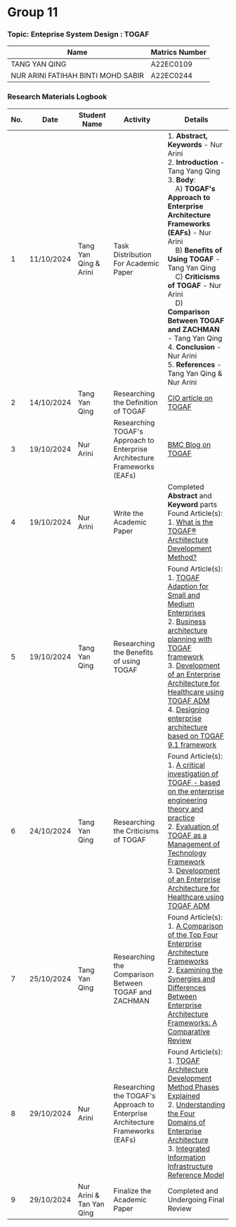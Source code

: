 # Group 11 
### Topic: Enteprise System Design : TOGAF
| Name | Matrics Number | 
|-----------------|-----------------|
| TANG YAN QING | A22EC0109  | 
| NUR ARINI FATIHAH BINTI MOHD SABIR  | A22EC0244    | 

### Research Materials Logbook
| No. | Date       | Student Name           | Activity                                          | Details                                                                                          |
| --- | ---------- | ---------------------- | ------------------------------------------------- | ------------------------------------------------------------------------------------------------ |
| 1   | 11/10/2024 | Tang Yan Qing & Arini   | Task Distribution For Academic Paper              | 1. **Abstract, Keywords** - Nur Arini<br>2. **Introduction** - Tang Yang Qing<br>3. **Body**: <br>&nbsp;&nbsp;&nbsp;&nbsp;A) **TOGAF's Approach to Enterprise Architecture Frameworks (EAFs)** - Nur Arini<br>&nbsp;&nbsp;&nbsp;&nbsp;B) **Benefits of Using TOGAF** - Tang Yan Qing<br>&nbsp;&nbsp;&nbsp;&nbsp;C) **Criticisms of TOGAF** - Nur Arini<br>&nbsp;&nbsp;&nbsp;&nbsp;D) **Comparison Between TOGAF and ZACHMAN** - Tang Yan Qing<br>4. **Conclusion** - Nur Arini<br>5. **References** - Tang Yan Qing & Nur Arini |
| 2   | 14/10/2024 | Tang Yan Qing           | Researching the Definition of TOGAF               | [CIO article on TOGAF](https://www.cio.com/article/228328/what-is-togaf-an-enterprise-architecture-methodology-for-business.html) |
| 3   | 19/10/2024 | Nur Arini               | Researching TOGAF's Approach to Enterprise Architecture Frameworks (EAFs) | [BMC Blog on TOGAF](https://www.bmc.com/blogs/togaf-open-group-architecture-framework/) |
| 4   | 19/10/2024 | Nur Arini               | Write the Academic Paper                          | Completed **Abstract** and **Keyword** parts <br> Found Article(s): <br> 1. [What is the TOGAF® Architecture Development Method?](https://www.ealearning.com/blog/what-is-the-togaf-architecture-development-method/)|
| 5   | 19/10/2024 | Tang Yan Qing           | Researching the Benefits of using TOGAF               | Found Article(s): <br> 1. [TOGAF Adaption for Small and Medium Enterprises](https://link.springer.com/chapter/10.1007/978-3-642-41687-3_12) <br> 2. [Business architecture planning with TOGAF framework](https://iopscience.iop.org/article/10.1088/1742-6596/1375/1/012056/meta) <br> 3. [Development of an Enterprise Architecture for Healthcare using TOGAF ADM](https://ijournalse.org/index.php/ESJ/article/view/514) <br> 4. [Designing enterprise architecture based on TOGAF 9.1 framework](https://iopscience.iop.org/article/10.1088/1757-899X/403/1/012065/meta) |
| 6   | 24/10/2024 | Tang Yan Qing           | Researching the Criticisms of TOGAF               | Found Article(s): <br> 1. [A critical investigation of TOGAF - based on the enterprise engineering theory and practice](https://link.springer.com/chapter/10.1007/978-3-642-21058-7_6) <br> 2. [Evaluation of TOGAF as a Management of Technology Framework](https://pure.au.dk/portal/en/publications/evaluation-of-togaf-as-a-management-of-technology-framework) <br> 3. [Development of an Enterprise Architecture for Healthcare using TOGAF ADM](https://www.researchgate.net/publication/326235331_TOGAF_Version_92_What%27s_New?enrichId=rgreq-cd7ec415908ad78936210492b463598c-XXX&enrichSource=Y292ZXJQYWdlOzMyNjIzNTMzMTtBUzo2NDU1MjY4MDI0MDc0MzNAMTUzMDkxNjk5MTQzOA%3D%3D&el=1_x_3&_esc=publicationCoverPdf) | 
| 7   | 25/10/2024 | Tang Yan Qing           | Researching the Comparison Between TOGAF and ZACHMAN               | Found Article(s): <br> 1. [A Comparison of the Top Four Enterprise Architecture Frameworks](https://www.researchgate.net/publication/353847572_A_Comparison_of_the_Top_Four_Enterprise_Architecture_Frameworks) <br> 2. [Examining the Synergies and Differences Between Enterprise Architecture Frameworks: A Comparative Review](https://repository.cuk.ac.ke/xmlui/handle/123456789/1325) | 
| 8   | 29/10/2024 | Nur Arini           | Researching the TOGAF's Approach to Enterprise Architecture Frameworks (EAFs)   | Found Article(s): <br> 1. [TOGAF Architecture Development Method Phases Explained](https://conexiam.com/togaf-adm-phases-explained/) <br> 2. [Understanding the Four Domains of Enterprise Architecture](https://www.snaplogic.com/blog/understanding-the-four-domains-of-enterprise-architecture) <br> 3. [Integrated Information Infrastructure Reference Model](https://pubs.opengroup.org/architecture/togaf8-doc/arch/chap22.html)| 
| 9   | 29/10/2024 | Nur Arini & Tan Yan Qing  | Finalize the Academic Paper   | Completed and Undergoing Final Review | 
